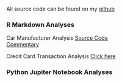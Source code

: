All source code can be found on my <a href="https://github.com/atowey01">github</a>

<h3>R Markdown Analyses</h3>
<p1>Car Manufacturer Analysis
<a href="https://github.com/atowey01/R-Data-Science-Projects/blob/master/Car%20Check%20Time%20Analysis%20-%20Regression%20Problem/Car%20Manufacturer%20Analysis.Rmd">Source Code</a></p1>
<br/>
<a href="http://rpubs.com/atowey01/CarManufacturerHTML">Commentary</a>
<br/>

<p1>Credit Card Transaction Analysis</p1>
<a href="http://rpubs.com/atowey01/CCTransactionAnalysis">Click here</a>
<br/>
<h3>Python Jupiter Notebook Analyses</h3>

